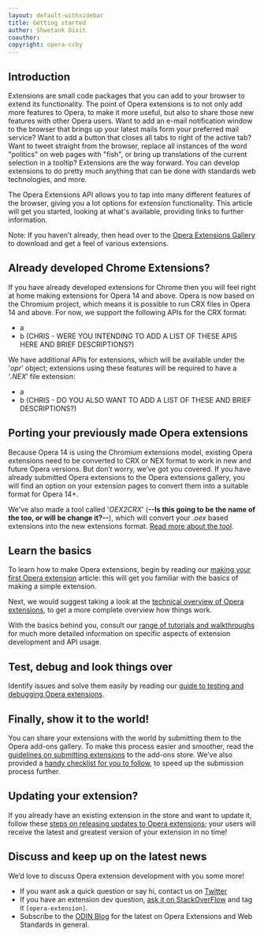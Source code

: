 ```yaml
---
layout: default-withsidebar
title: Getting started
author: Shwetank Dixit
coauthor: 
copyright: opera-ccby
---
```



## Introduction

Extensions are small code packages that you can add to your browser to extend its functionality. The point of Opera extensions is to not only add more features to Opera, to make it more useful, but also to share those new features with other Opera users. Want to add an e-mail notification window to the browser that brings up your latest mails form your preferred mail service? Want to add a button that closes all tabs to right of the active tab? Want to tweet straight from the browser, replace all instances of the word "politics" on web pages with "fish", or bring up translations of the current selection in a tooltip? Extensions are the way forward. You can develop extensions to do pretty much anything that can be done with standards web technologies, and more.

The Opera Extensions API allows you to tap into many different features of the browser, giving you a lot options for extension functionality. This article will get you started, looking at what's available, providing links to further information.

Note: If you haven’t already, then head over to the [Opera Extensions Gallery](http://sample.com/index.html) to download and get a feel of various extensions.

## Already developed Chrome Extensions?
If you have already developed extensions for Chrome then you will feel right at home making extensions for Opera 14 and above. Opera is now based on the Chromium project, which means it is possible to run CRX files in Opera 14 and above. For now, we support the following APIs for the CRX format:

* a
* b (CHRIS - WERE YOU INTENDING TO ADD A LIST OF THESE APIS HERE AND BRIEF DESCRIPTIONS?)

We have additional APIs for extensions, which will be available under the '*opr*' object; extensions using these features will be required to have a ‘*.NEX*’ file extension:

* a
* b (CHRIS - DO YOU ALSO WANT TO ADD A LIST OF THESE AND BRIEF DESCRIPTIONS?)

## Porting your previously made Opera extensions
Because Opera 14 is using the Chromium extensions model, existing Opera extensions need to be converted to CRX or NEX format to work in new and future Opera versions. But don’t worry, we’ve got you covered. If you have already submitted Opera extensions to the Opera extensions gallery, you will find an option on your extension pages to convert them into a suitable format for Opera 14+. 

We've also made a tool called '*OEX2CRX*' (**--Is this going to be the name of the too, or will be change it?--**), which will convert your *.oex* based extensions into the new extensions format. [Read more about the tool](http://sample.com/index.html). 

## Learn the basics
To learn how to make Opera extensions, begin by reading our [making your first Opera extension](http://sample.com/index.html) article: this will get you familiar with the basics of making a simple extension.

Next, we would suggest taking a look at the [technical overview of Opera extensions](http://sample.com/index.html), to get a more complete overview how things work.

With the basics behind you, consult our [range of tutorials and walkthroughs](http://sample.com/index.html) for much more detailed information on specific aspects of extension development and API usage. 

## Test, debug and look things over
Identify issues and solve them easily by reading our [guide to testing and debugging Opera extensions](http://sample.com/index.html). 

## Finally, show it to the world!
You can share your extensions with the world by submitting them to the Opera add-ons gallery. To make this process easier and smoother, read the [guidelines on submitting extensions](http://sample.com/index.html) to the add-ons store. We’ve also provided a [handy checklist for you to follow](http://sample.com/index.html), to speed up the submission process further. 

## Updating your extension?
If you already have an existing extension in the store and want to update it, follow these [steps on releasing updates to Opera extensions](http://sample.com/index.html); your users will receive the latest and greatest version of your extension in no time! 

## Discuss and keep up on the latest news
We’d love to discuss Opera extension development with you some more! 

* If you want ask a quick question or say hi, contact us on [Twitter](https://twitter.com/odevrel/)
* If you have an extension dev question, [ask it on StackOverFlow](http://stackoverflow.com/questions/tagged/opera-extension) and tag it `[opera-extension]`.
* Subscribe to the [ODIN Blog](http://my.opera.com/odin/blog/) for the latest on Opera Extensions and Web Standards in general.